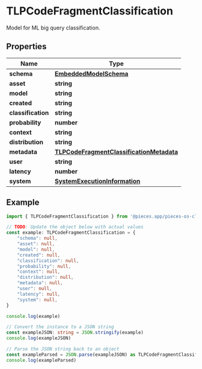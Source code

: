 
# TLPCodeFragmentClassification

Model for ML big query classification.

## Properties

Name | Type
------------ | -------------
**schema** | [**EmbeddedModelSchema**](EmbeddedModelSchema)
**asset** | **string**
**model** | **string**
**created** | **string**
**classification** | **string**
**probability** | **number**
**context** | **string**
**distribution** | **string**
**metadata** | [**TLPCodeFragmentClassificationMetadata**](TLPCodeFragmentClassificationMetadata)
**user** | **string**
**latency** | **number**
**system** | [**SystemExecutionInformation**](SystemExecutionInformation)

## Example

```typescript
import { TLPCodeFragmentClassification } from '@pieces.app/pieces-os-client'

// TODO: Update the object below with actual values
const example: TLPCodeFragmentClassification = {
    "schema": null,
    "asset": null,
    "model": null,
    "created": null,
    "classification": null,
    "probability": null,
    "context": null,
    "distribution": null,
    "metadata": null,
    "user": null,
    "latency": null,
    "system": null,
}

console.log(example)

// Convert the instance to a JSON string
const exampleJSON: string = JSON.stringify(example)
console.log(exampleJSON)

// Parse the JSON string back to an object
const exampleParsed = JSON.parse(exampleJSON) as TLPCodeFragmentClassification
console.log(exampleParsed)
```


